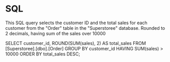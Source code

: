 # SQL


This SQL query selects the customer ID and the total sales for each customer from the "Order" table in the "Superstoree" database.
Rounded to 2 decimals, having sum of the sales over 10000


SELECT customer_id, ROUND(SUM(sales), 2) AS total_sales
FROM [Superstoree].[dbo].[Order]
GROUP BY customer_id
HAVING SUM(sales) > 10000
ORDER BY total_sales DESC;
